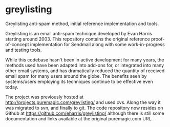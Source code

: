 # greylisting
Greylisting anti-spam method, initial reference implementation and tools.

Greylisting is an email anti-spam technique developed by Evan Harris starting around 2003.  This repository contains
the original reference proof-of-concept implementation for Sendmail along with some work-in-progress and testing tools.

While this codebase hasn't been in active development for many years, the methods used have been adapted into add-ons
for, or integrated into many other email systems, and has dramatically reduced the quantity of received email spam for
many users around the globe.  The benefits seen by systems/users employing its techniques continue to be effective even
today.

The project was previously hosted at http://projects.puremagic.com/greylisting/ and used cvs.  Along the way it was
migrated to svn, and finally to git.  The code repository now resides on Github at https://github.com/eharris/greylisting/
although there is still some documentation and links available at the original puremagic.com URL.
